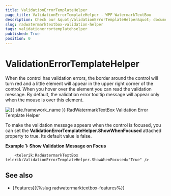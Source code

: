 ```yaml
---
title: ValidationErrorTemplateHelper
page_title: ValidationErrorTemplateHelper - WPF WatermarkTextBox
description: Check our &quot;ValidationErrorTemplateHelper&quot; documentation article for the RadWatermarkTextBox {{ site.framework_name }} control.
slug: radwatermarktextbox-validation-helper
tags: validationerrortemplatehselper
published: True
position: 0
---
```


# ValidationErrorTemplateHelper

When the control has validation errors, the border around the control will turn red and a little element will appear in the upper right corner of the control. When you hover over the element you can read the validation message. By default, the validation error tooltip message will appear only when the mouse is over this element.

![{{ site.framework_name }} RadWatermarkTextBox Validation Error Template Helper](images/radwatermarktextbox-helper-01.png)

To make the validation message appears when the control is focused, you can set the __ValidationErrorTemplateHelper.ShowWhenFocused__ attached property to true. Its default value is false.

__Example 1: Show Validation Message on Focus__
```XAML
	<telerik:RadWatermarkTextBox telerik:ValidationErrorTemplateHelper.ShowWhenFocused="True" />
```

## See also
 * [Features]({%slug radwatermarktextbox-features%})

 
